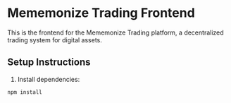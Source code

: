 # Mememonize Trading Frontend

This is the frontend for the Mememonize Trading platform, a decentralized trading system for digital assets.

## Setup Instructions

1. Install dependencies:
```bash
npm install

